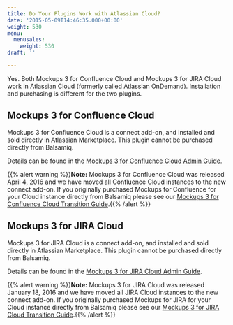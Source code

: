 ```yaml
---
title: Do Your Plugins Work with Atlassian Cloud?
date: '2015-05-09T14:46:35.000+00:00'
weight: 530
menu:
  menusales:
    weight: 530
draft: ''

---
```

Yes. Both Mockups 3 for Confluence Cloud and Mockups 3 for JIRA Cloud work in Atlassian Cloud (formerly called Atlassian OnDemand). Installation and purchasing is different for the two plugins.

## Mockups 3 for Confluence Cloud

Mockups 3 for Confluence Cloud is a connect add-on, and installed and sold directly in Atlassian Marketplace. This plugin cannot be purchased directly from Balsamiq.

Details can be found in the [Mockups 3 for Confluence Cloud Admin Guide](https://docs.balsamiq.com/confluence/admin-guide-cloud/).

{{% alert warning %}}**Note:** Mockups 3 for Confluence Cloud was released April 4, 2016 and we have moved all Confluence Cloud instances to the new connect add-on. If you originally purchased Mockups for Confluence for your Cloud instance directly from Balsamiq please see our [Mockups 3 for Confluence Cloud Transition Guide](https://docs.balsamiq.com/confluence/transition-guide/).{{% /alert %}}

## Mockups 3 for JIRA Cloud

Mockups 3 for JIRA Cloud is a connect add-on, and installed and sold directly in Atlassian Marketplace. This plugin cannot be purchased directly from Balsamiq.

Details can be found in the [Mockups 3 for JIRA Cloud Admin Guide](https://docs.balsamiq.com/jira/admin-guide-cloud/).

{{% alert warning %}}**Note:** Mockups 3 for JIRA Cloud was released January 18, 2016 and we have moved all JIRA Cloud instances to the new connect add-on. If you originally purchased Mockups for JIRA for your Cloud instance directly from Balsamiq please see our [Mockups 3 for JIRA Cloud Transition Guide](https://docs.balsamiq.com/jira/transition-guide/).{{% /alert %}}
